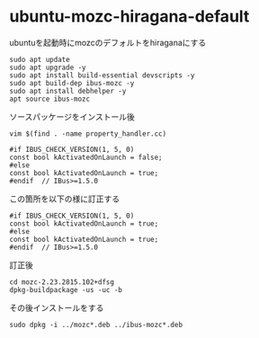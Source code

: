 # ubuntu-mozc-hiragana-default
ubuntuを起動時にmozcのデフォルトをhiraganaにする

```
sudo apt update
sudo apt upgrade -y
sudo apt install build-essential devscripts -y
sudo apt build-dep ibus-mozc -y
sudo apt install debhelper -y
apt source ibus-mozc
```
ソースパッケージをインストール後
```
vim $(find . -name property_handler.cc)
```
```
#if IBUS_CHECK_VERSION(1, 5, 0)
const bool kActivatedOnLaunch = false;
#else
const bool kActivatedOnLaunch = true;
#endif  // IBus>=1.5.0
```
この箇所を以下の様に訂正する
```
#if IBUS_CHECK_VERSION(1, 5, 0)
const bool kActivatedOnLaunch = true;
#else
const bool kActivatedOnLaunch = true;
#endif  // IBus>=1.5.0
```
訂正後
```
cd mozc-2.23.2815.102+dfsg
dpkg-buildpackage -us -uc -b
```
その後インストールをする
```
sudo dpkg -i ../mozc*.deb ../ibus-mozc*.deb
```
